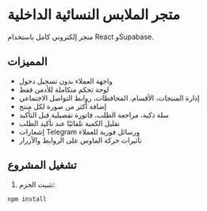 # متجر الملابس النسائية الداخلية

متجر إلكتروني كامل باستخدام React وSupabase.

## المميزات
- واجهة العملاء بدون تسجيل دخول
- لوحة تحكم متكاملة للأدمن فقط
- إدارة المنتجات، الأقسام، المحافظات، روابط التواصل الاجتماعي
- إضافة أكثر من صورة لكل منتج
- سلة ذكية، مراجعة الطلب، فاتورة تفصيلية قبل التأكيد
- تقليل الكمية تلقائيًا عند تأكيد الطلب
- إشعارات Telegram ورسائل فورية للعملاء
- تأثيرات حركة الماوس على الروابط والأزرار

## تشغيل المشروع
1. تثبيت الحزم:
```bash
npm install
